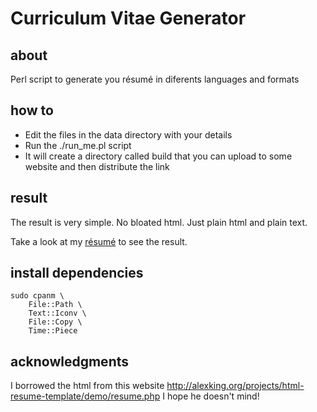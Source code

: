 # Curriculum Vitae Generator

## about
Perl script to generate you résumé in diferents languages and formats

## how to
  - Edit the files in the data directory with your details
  - Run the ./run_me.pl script
  - It will create a directory called build that you can upload to some website and then distribute the link

## result
The result is very simple. No bloated html. Just plain html and plain text.

Take a look at my [résumé][gpm] to see the result.

## install dependencies

    sudo cpanm \
    	File::Path \
    	Text::Iconv \
    	File::Copy \
    	Time::Piece

## acknowledgments

I borrowed the html from this website <http://alexking.org/projects/html-resume-template/demo/resume.php>
I hope he doesn't mind!

[gpm]: <http://gabriel.searom.net/>
